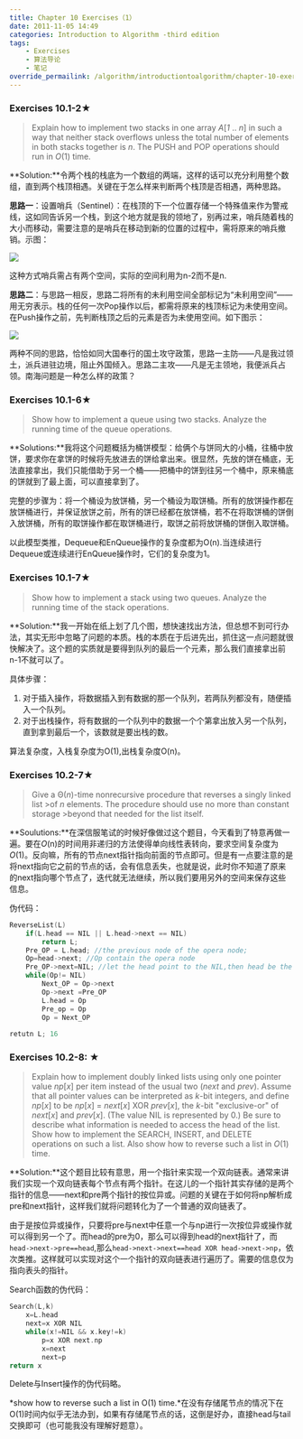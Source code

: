 ```yaml
---
title: Chapter 10 Exercises（1）
date: 2011-11-05 14:49
categories: Introduction to Algorithm -third edition
tags:
	- Exercises
	- 算法导论
	- 笔记
override_permailink: /algorithm/introductiontoalgorithm/chapter-10-exercises（1）-2
---
```


### Exercises 10.1-2★

>Explain how to implement two stacks in one array *A*[*1* ‥ *n*] in such a
>way that neither stack overflows unless the total number of elements in
>both stacks together is *n*. The PUSH and POP operations should run in
>*O*(1) time.

**Solution:**令两个栈的栈底为一个数组的两端，这样的话可以充分利用整个数组，直到两个栈顶相遇。关键在于怎么样来判断两个栈顶是否相遇，两种思路。

**思路一**：设置哨兵（Sentinel）：在栈顶的下一个位置存储一个特殊值来作为警戒线，这如同告诉另一个栈，到这个地方就是我的领地了，别再过来，哨兵随着栈的大小而移动，需要注意的是哨兵在移动到新的位置的过程中，需将原来的哨兵撤销。示图：

![][边界模式]

这种方式哨兵需占有两个空间，实际的空间利用为n-2而不是n.

**思路二**：与思路一相反，思路二将所有的未利用空间全部标记为“未利用空间”——用无穷表示。栈的任何一次Pop操作以后，都需将原来的栈顶标记为未使用空间。在Push操作之前，先判断栈顶之后的元素是否为未使用空间。如下图示：

![][占领模式]

两种不同的思路，恰恰如同大国奉行的国土攻守政策，思路一主防——凡是我过领土，派兵进驻边境，阻止外国倾入。思路二主攻——凡是无主领地，我便派兵占领。南海问题是一种怎么样的政策？

### Exercises 10.1-6★

>Show how to implement a queue using two stacks. Analyze the running time
>of the queue operations.

**Solutions:**我将这个问题概括为桶饼模型：给俩个与饼同大的小桶，往桶中放饼，要求你在拿饼的时候将先放进去的饼给拿出来。很显然，先放的饼在桶底，无法直接拿出，我们只能借助于另一个桶——把桶中的饼到往另一个桶中，原来桶底的饼就到了最上面，可以直接拿到了。

完整的步骤为：将一个桶设为放饼桶，另一个桶设为取饼桶。所有的放饼操作都在放饼桶进行，并保证放饼之前，所有的饼已经都在放饼桶，若不在将取饼桶的饼倒入放饼桶，所有的取饼操作都在取饼桶进行，取饼之前将放饼桶的饼倒入取饼桶。

以此模型类推，Dequeue和EnQueue操作的复杂度都为O(n).当连续进行Dequeue或连续进行EnQueue操作时，它们的复杂度为1。

### Exercises 10.1-7★

>Show how to implement a stack using two queues. Analyze the running time
>of the stack operations.

**Solution:**我一开始在纸上划了几个图，想快速找出方法，但总想不到可行办法，其实无形中忽略了问题的本质。栈的本质在于后进先出，抓住这一点问题就很快解决了。这个题的实质就是要得到队列的最后一个元素，那么我们直接拿出前n-1不就可以了。

具体步骤：
1.	对于插入操作，将数据插入到有数据的那一个队列，若两队列都没有，随便插入一个队列。
2.	对于出栈操作，将有数据的一个队列中的数据一个个第拿出放入另一个队列，直到拿到最后一个，该数就是要出栈的数。

算法复杂度，入栈复杂度为O(1),出栈复杂度O(n)。

### Exercises 10.2-7★

>Give a Θ(*n*)-time nonrecursive procedure that reverses a singly linked list >of *n* elements. The procedure should use no more than constant storage >beyond that needed for the list itself.

**Soulutions:**在深信服笔试的时候好像做过这个题目，今天看到了特意再做一遍。要在*O*(n)的时间用非递归的方法使得单向线性表转向，要求空间复杂度为*O*(1)。反向嘛，所有的节点next指针指向前面的节点即可。但是有一点要注意的是将next指向它之前的节点的话，会有信息丢失，也就是说，此时你不知道了原来的next指向哪个节点了，迭代就无法继续，所以我们要用另外的空间来保存这些信息。

伪代码：

```c
ReverseList(L)
	if(L.head == NIL || L.head->next == NIL)
		return L; 
	Pre_OP = L.head; //the previous node of the opera node; 
	Op=head->next; //Op contain the opera node 
	Pre_OP->next=NIL; //let the head point to the NIL,then head be the tail  
	while(Op!= NIL) 
		Next_OP = Op->next
		Op->next =Pre_OP
		L.head = Op
		Pre_op = Op 
		Op = Next_OP
		
retutn L; 16 
```
	
### Exercises 10.2-8: ★

>Explain how to implement doubly linked lists using only one pointer
>value *np*[*x*] per item instead of the usual two (*next* and *prev*).
>Assume that all pointer values can be interpreted as *k*-bit integers,
>and define *np*[*x*] to be *np*[*x*] = *next*[*x*] XOR *prev*[*x*], the
>*k*-bit "exclusive-or" of *next*[*x*] and *prev*[*x*]. (The value NIL is
>represented by 0.) Be sure to describe what information is needed to
>access the head of the list. Show how to implement the SEARCH, INSERT,
>and DELETE operations on such a list. Also show how to reverse such a
>list in *O*(1) time.

**Solution:**这个题目比较有意思，用一个指针来实现一个双向链表。通常来讲我们实现一个双向链表每个节点有两个指针。在这儿的一个指针其实存储的是两个指针的信息——next和pre两个指针的按位异或。问题的关键在于如何将np解析成pre和next指针，这样我们就将问题转化为了一个普通的双向链表了。

由于是按位异或操作，只要将pre与next中任意一个与np进行一次按位异或操作就可以得到另一个了。而head的pre为0，那么可以得到head的next指针了，而`head->next->pre==head`,那么`head->next->next==head XOR head->next->np`，依次类推。这样就可以实现对这个一个指针的双向链表进行遍历了。需要的信息仅为指向表头的指针。

Search函数的伪代码：

```c
Search(L,k)
	x=L.head 
	next=x XOR NIL 
	while(x!=NIL && x.key!=k)
		p=x XOR next.np
		x=next
		next=p 
return x
```

Delete与Insert操作的伪代码略。

*show how to reverse such a list in O(1)
time.*在没有存储尾节点的情况下在O(1)时间内似乎无法办到，如果有存储尾节点的话，这倒是好办，直接head与tail交换即可（也可能我没有理解好题意）。


[边界模式]: http://www.roading.org/images/2011-11/2ad0ba5fcd7b_thumb.jpg
[占领模式]: http://www.roading.org/images/2011-11/11_thumb.jpg
